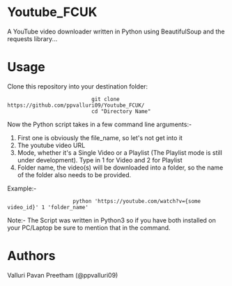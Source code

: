 # Youtube_FCUK
A YouTube video downloader written in Python using BeautifulSoup and the requests library...

# Usage

Clone this repository into your destination folder:

                               git clone https://github.com/ppvalluri09/Youtube_FCUK/
                               cd "Directory Name"
                               
Now the Python script takes in a few command line arguments:-

  1. First one is obviously the file_name, so let's not get into it
  2. The youtube video URL
  3. Mode, whether it's a Single Video or a Playlist (The Playlist mode is still under development). 
     Type in 1 for Video and 2 for Playlist
  4. Folder name, the video(s) will be downloaded into a folder, so the name of the folder also needs to be provided.

Example:-

                         python 'https://youtube.com/watch?v={some video_id}' 1 'folder_name'
                         
Note:- The Script was written in Python3 so if you have both installed on your PC/Laptop be sure to mention that in the command.

# Authors

Valluri Pavan Preetham (@ppvalluri09)
